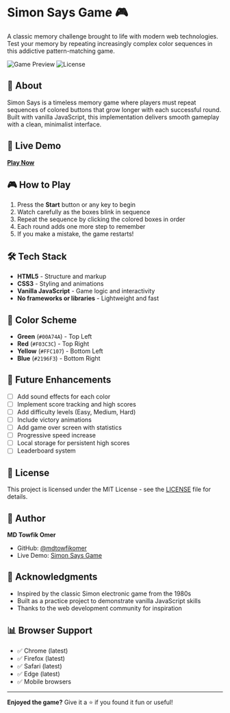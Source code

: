 # Simon Says Game 🎮

A classic memory challenge brought to life with modern web technologies. Test your memory by repeating increasingly complex color sequences in this addictive pattern-matching game.

![Game Preview](https://img.shields.io/badge/Status-Live-success)
![License](https://img.shields.io/badge/License-MIT-blue)

## 🎯 About

Simon Says is a timeless memory game where players must repeat sequences of colored buttons that grow longer with each successful round. Built with vanilla JavaScript, this implementation delivers smooth gameplay with a clean, minimalist interface.

## 🚀 Live Demo

**[Play Now](https://mdtowfikomer.github.io/simonsays-game/)**

## 🎮 How to Play

1. Press the **Start** button or any key to begin
2. Watch carefully as the boxes blink in sequence
3. Repeat the sequence by clicking the colored boxes in order
4. Each round adds one more step to remember
5. If you make a mistake, the game restarts!

## 🛠️ Tech Stack

- **HTML5** - Structure and markup
- **CSS3** - Styling and animations
- **Vanilla JavaScript** - Game logic and interactivity
- **No frameworks or libraries** - Lightweight and fast

## 🎨 Color Scheme

- **Green** (`#00A74A`) - Top Left
- **Red** (`#F03C3C`) - Top Right
- **Yellow** (`#FFC107`) - Bottom Left
- **Blue** (`#2196F3`) - Bottom Right

## 🚀 Future Enhancements

- [ ] Add sound effects for each color
- [ ] Implement score tracking and high scores
- [ ] Add difficulty levels (Easy, Medium, Hard)
- [ ] Include victory animations
- [ ] Add game over screen with statistics
- [ ] Progressive speed increase
- [ ] Local storage for persistent high scores
- [ ] Leaderboard system

## 📝 License

This project is licensed under the MIT License - see the [LICENSE](LICENSE) file for details.

## 👤 Author

**MD Towfik Omer**

- GitHub: [@mdtowfikomer](https://github.com/mdtowfikomer)
- Live Demo: [Simon Says Game](https://mdtowfikomer.github.io/simonsays-game/)

## 🙏 Acknowledgments

- Inspired by the classic Simon electronic game from the 1980s
- Built as a practice project to demonstrate vanilla JavaScript skills
- Thanks to the web development community for inspiration

## 📊 Browser Support

- ✅ Chrome (latest)
- ✅ Firefox (latest)
- ✅ Safari (latest)
- ✅ Edge (latest)
- ✅ Mobile browsers

---

**Enjoyed the game?** Give it a ⭐️ if you found it fun or useful!
